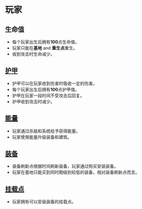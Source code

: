 # 玩家
## 生命值
- 每个玩家出生后拥有**100**点生命值。
- 玩家只能在**基地** and **重生点**重生。
- 收到攻击时生命减少。

## [护甲](https://github.com/306b/Tac/blob/master/GameDesignDocument/Player/护甲.md)
- 护甲可以在玩家收到伤害时吸收一定的伤害。
- 每个玩家出生后拥有**100**点护甲值。
- 护甲在玩家一段时间不受攻击后回复。
- 护甲收到攻击时减少。

## [能量](https://github.com/306b/Tac/blob/master/GameDesignDocument/Player/能量.md)
- 玩家通过杀敌和系统给予获得能量。
- 玩家使用能量升级装备和建筑。

## [装备](https://github.com/306b/Tac/blob/master/GameDesignDocument/Player/装备.md)
- 装备刷新点根据时间刷新装备，玩家通过购买安装装备。
- 玩家在基地只能买到同时期级别较低的装备，相对装备刷新点而言。

## [挂载点](https://github.com/306b/Tac/blob/master/GameDesignDocument/Player/挂载点.md)
- 玩家拥有可以安装装备的挂载点。
